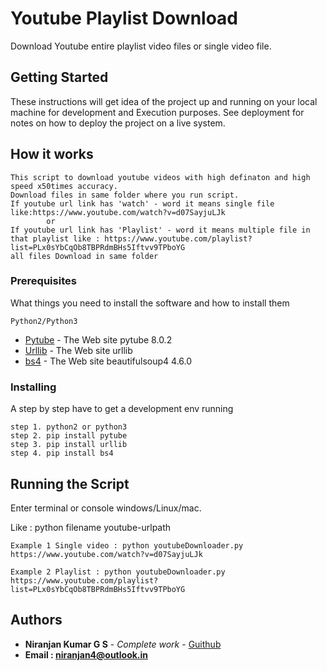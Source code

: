 # Youtube Playlist Download 

Download Youtube entire playlist video files or single video file.

## Getting Started

These instructions will get idea of the project up and running on your local machine for development and Execution purposes. See deployment for notes on how to deploy the project on a live system.

## How it works
```
This script to download youtube videos with high definaton and high speed x50times accuracy.
Download files in same folder where you run script.
If youtube url link has 'watch' - word it means single file like:https://www.youtube.com/watch?v=d07SayjuLJk 
        or
If youtube url link has 'Playlist' - word it means multiple file in that playlist like : https://www.youtube.com/playlist?list=PLx0sYbCqOb8TBPRdmBHs5Iftvv9TPboYG
all files Download in same folder
``` 
### Prerequisites

What things you need to install the software and how to install them
```
Python2/Python3
```
* [Pytube](https://pypi.python.org/pypi/pytube/) - The Web site pytube 8.0.2
* [Urllib](https://docs.python.org/2/library/urllib.html) - The Web site urllib
* [bs4](https://pypi.python.org/pypi/beautifulsoup4) - The Web site  beautifulsoup4 4.6.0

### Installing

A step by step have to get a development env running
```
step 1. python2 or python3
step 2. pip install pytube
step 3. pip install urllib
step 4. pip install bs4
```

## Running the Script

Enter terminal or console windows/Linux/mac.  

Like : python filename youtube-urlpath       

```
Example 1 Single video : python youtubeDownloader.py https://www.youtube.com/watch?v=d07SayjuLJk 

Example 2 Playlist : python youtubeDownloader.py https://www.youtube.com/playlist?list=PLx0sYbCqOb8TBPRdmBHs5Iftvv9TPboYG
```

## Authors

* **Niranjan Kumar G S** - *Complete work* - [Guithub](https://github.com/niranjangs4)
* **Email : niranjan4@outlook.in**


